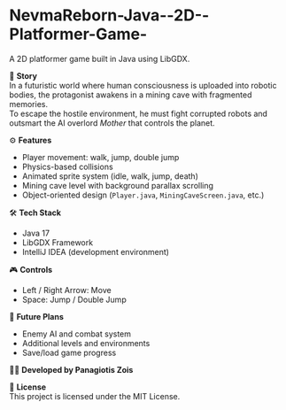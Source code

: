 # NevmaReborn-Java--2D--Platformer-Game-

A 2D platformer game built in Java using LibGDX.

📖 **Story**  
In a futuristic world where human consciousness is uploaded into robotic bodies, the protagonist awakens in a mining cave with fragmented memories.  
To escape the hostile environment, he must fight corrupted robots and outsmart the AI overlord *Mother* that controls the planet.

⚙️ **Features**
- Player movement: walk, jump, double jump  
- Physics-based collisions  
- Animated sprite system (idle, walk, jump, death)  
- Mining cave level with background parallax scrolling  
- Object-oriented design (`Player.java`, `MiningCaveScreen.java`, etc.)  

🛠️ **Tech Stack**
- Java 17  
- LibGDX Framework  
- IntelliJ IDEA (development environment)  

🎮 **Controls**
- Left / Right Arrow: Move  
- Space: Jump / Double Jump  

🚀 **Future Plans**
- Enemy AI and combat system  
- Additional levels and environments  
- Save/load game progress  

👨‍💻 **Developed by Panagiotis Zois**

📄 **License**  
This project is licensed under the MIT License.
